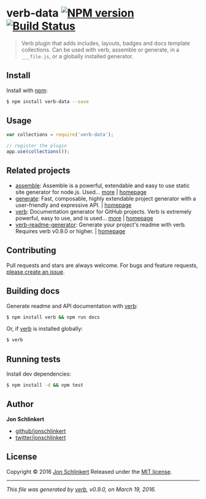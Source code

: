 # verb-data [![NPM version](https://img.shields.io/npm/v/verb-data.svg)](https://www.npmjs.com/package/verb-data) [![Build Status](https://img.shields.io/travis/jonschlinkert/verb-data.svg)](https://travis-ci.org/jonschlinkert/verb-data)

> Verb plugin that adds includes, layouts, badges and docs template collections. Can be used with verb, assemble or generate, in a `___file.js`, or a globally installed generator.

## Install

Install with [npm](https://www.npmjs.com/):

```sh
$ npm install verb-data --save
```

## Usage

```js
var collections = require('verb-data');

// register the plugin
app.use(collections());
```

## Related projects

* [assemble](https://www.npmjs.com/package/assemble): Assemble is a powerful, extendable and easy to use static site generator for node.js. Used… [more](https://www.npmjs.com/package/assemble) | [homepage](https://github.com/assemble/assemble)
* [generate](https://www.npmjs.com/package/generate): Fast, composable, highly extendable project generator with a user-friendly and expressive API. | [homepage](https://github.com/generate/generate)
* [verb](https://www.npmjs.com/package/verb): Documentation generator for GitHub projects. Verb is extremely powerful, easy to use, and is used… [more](https://www.npmjs.com/package/verb) | [homepage](https://github.com/verbose/verb)
* [verb-readme-generator](https://www.npmjs.com/package/verb-readme-generator): Generate your project's readme with verb. Requires verb v0.9.0 or higher. | [homepage](https://github.com/verbose/verb-readme-generator)

## Contributing

Pull requests and stars are always welcome. For bugs and feature requests, [please create an issue](https://github.com/jonschlinkert/verb-data/issues/new).

## Building docs

Generate readme and API documentation with [verb](https://github.com/verbose/verb):

```sh
$ npm install verb && npm run docs
```

Or, if [verb](https://github.com/verbose/verb) is installed globally:

```sh
$ verb
```

## Running tests

Install dev dependencies:

```sh
$ npm install -d && npm test
```

## Author

**Jon Schlinkert**

* [github/jonschlinkert](https://github.com/jonschlinkert)
* [twitter/jonschlinkert](http://twitter.com/jonschlinkert)

## License

Copyright © 2016 [Jon Schlinkert](https://github.com/jonschlinkert)
Released under the [MIT license](https://github.com/jonschlinkert/verb-data/blob/master/LICENSE).

***

_This file was generated by [verb](https://github.com/verbose/verb), v0.9.0, on March 19, 2016._